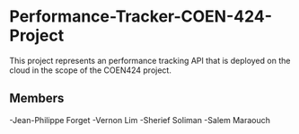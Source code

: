# Performance-Tracker-COEN-424-Project
This project represents an performance tracking API that is deployed on the cloud in the scope of the COEN424 project.

## Members
-Jean-Philippe Forget
-Vernon Lim
-Sherief Soliman
-Salem Maraouch
